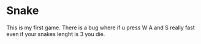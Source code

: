 # Snake
This is my first game. There is a bug where if u press W A and S really fast even if your snakes lenght is 3 you die.

